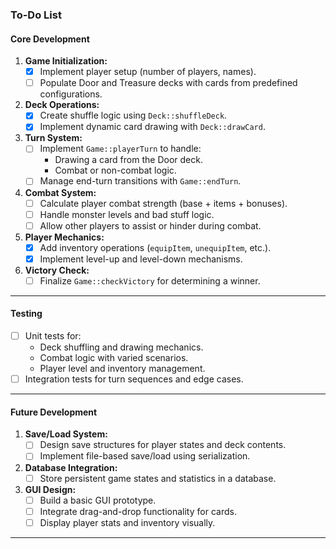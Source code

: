 ### **To-Do List**

#### Core Development
1. **Game Initialization:**
   - [x] Implement player setup (number of players, names).
   - [ ] Populate Door and Treasure decks with cards from predefined configurations.

2. **Deck Operations:**
   - [x] Create shuffle logic using `Deck::shuffleDeck`.
   - [x] Implement dynamic card drawing with `Deck::drawCard`.

3. **Turn System:**
   - [ ] Implement `Game::playerTurn` to handle:
     - Drawing a card from the Door deck.
     - Combat or non-combat logic.
   - [ ] Manage end-turn transitions with `Game::endTurn`.

4. **Combat System:**
   - [ ] Calculate player combat strength (base + items + bonuses).
   - [ ] Handle monster levels and bad stuff logic.
   - [ ] Allow other players to assist or hinder during combat.

5. **Player Mechanics:**
   - [x] Add inventory operations (`equipItem`, `unequipItem`, etc.).
   - [x] Implement level-up and level-down mechanisms.

6. **Victory Check:**
   - [ ] Finalize `Game::checkVictory` for determining a winner.

---

#### Testing
- [ ] Unit tests for:
  - Deck shuffling and drawing mechanics.
  - Combat logic with varied scenarios.
  - Player level and inventory management.
- [ ] Integration tests for turn sequences and edge cases.

---

#### Future Development
1. **Save/Load System:**
   - [ ] Design save structures for player states and deck contents.
   - [ ] Implement file-based save/load using serialization.

2. **Database Integration:**
   - [ ] Store persistent game states and statistics in a database.

3. **GUI Design:**
   - [ ] Build a basic GUI prototype.
   - [ ] Integrate drag-and-drop functionality for cards.
   - [ ] Display player stats and inventory visually.

---

